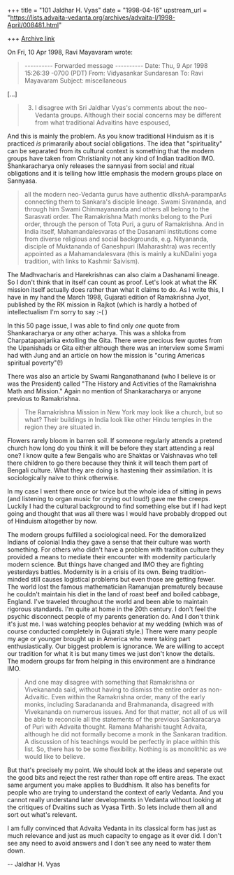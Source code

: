 +++
title = "101 Jaldhar H. Vyas"
date = "1998-04-16"
upstream_url = "https://lists.advaita-vedanta.org/archives/advaita-l/1998-April/008481.html"

+++
[Archive link](https://lists.advaita-vedanta.org/archives/advaita-l/1998-April/008481.html)

On Fri, 10 Apr 1998, Ravi Mayavaram wrote:

> ---------- Forwarded message ----------
> Date: Thu, 9 Apr 1998 15:26:39 -0700 (PDT)
> From: Vidyasankar Sundaresan <vidya at cco.caltech.edu>
> To: Ravi Mayavaram <msr at reddy20.tamu.edu>
> Subject: miscellaneous
>

[...]

> 3. I disagree with Sri Jaldhar Vyas's comments about the neo-Vedanta
> groups. Although their social concerns may be different from what
> traditional Advaitins have espoused,

And this is mainly the problem.  As you know traditional Hinduism as it is
practiced _is_ primararily about social obligations.  The idea that
"spirituality" can be separated from its cultural context is something
that the modern groups have taken from Christianity not any kind of Indian
tradition IMO.  Shankaracharya only releases the sannyasi from social and
ritual obligations and it is telling how little emphasis the modern groups
place on Sannyasa.

> all the modern neo-Vedanta gurus have
> authentic dIkshA-paramparAs connecting them to Sankara's disciple lineage.
> Swami Sivananda, and through him Swami Chinmayananda and others all belong
> to the Sarasvati order. The Ramakrishna Math monks belong to the Puri
> order, through the person of Tota Puri, a guru of Ramakrishna. And in
> India itself, Mahamandalesvaras of the Dasanami institutions come from
> diverse religious and social backgrounds, e.g. Nityananda, disciple of
> Muktananda of Ganeshpuri (Maharashtra) was recently appointed as a
> Mahamandalesvara (this is mainly a kuNDalini yoga tradition, with links
> to Kashmir Saivism).
>

The Madhvacharis and Harekrishnas can also claim a Dashanami lineage.  So
I don't think that in itself can count as proof.  Let's look at what the
RK mission itself actually does rather than what it claims to do.  As I
write this, I have in my hand the March 1998, Gujarati edition of
Ramakrishna Jyot, published by the RK mission in Rajkot (which is hardly a
hotbed of intellectualism I'm sorry to say :-( )

In this 50 page issue, I was able to find only _one_ quote from
Shankaracharya or any other acharya.  This was a shloka from
Charpatapanjarika extolling the Gita.  There were precious few quotes from
the Upanishads or Gita either although there was an interview some Swami
had with Jung and an article on how the mission is "curing Americas
spiritual poverty"(!)

There was also an article by Swami Ranganathanand (who I believe is
or was the President) called "The History and Activities of the
Ramakrishna Math and Mission." Again no mention of Shankaracharya or
anyone previous to Ramakrishna.

> The Ramakrishna Mission in New York may look like a church, but so what?
> Their buildings in India look like other Hindu temples in the region they
> are situated in.

Flowers rarely bloom in barren soil.  If someone regularly attends a
pretend church how long do you think it will be before they start
attending a real one?  I know quite a few Bengalis who are Shaktas or
Vaishnavas who tell there children to go there because they think it will
teach them part of Bengali culture.  What they are doing is hastening
their assimilation.  It is sociologically naive to think otherwise.

In my case I went there once or twice but the whole idea of sitting in
pews (and listening to organ music for crying out loud!) gave me the
creeps.  Luckily I had the cultural background to find something else but
if I had kept going and thought that was all there was I would have
probably dropped out of Hinduism altogether by now.

The modern groups fulfilled a sociological need.  For the demoralized
Indians of colonial India they gave a sense that their culture was worth
something.  For others who didn't have a problem with tradition culture
they provided a means to mediate their encounter with modernity
particularly modern science.  But things have changed and IMO they are
fighting yesterdays battles.  Modernity is in a crisis of its own.  Being
tradition-minded still causes logistical problems but even those are
getting fewer.  The world lost the famous mathematician Ramanujan
prematurely because he couldn't maintain his diet in the land of roast
beef and boiled cabbage, England.  I've traveled throughout the world and
been able to maintain rigorous standards.  I'm quite at home in the 20th
century.  I don't feel the psychic disconnect people of my parents
generation do.  And I don't think it's just me.  I was watching peoples
behavior at my wedding (which was of course conducted completely in
Gujarati style.)  There were many people my age or younger brought up in
America who were taking part enthusiastically.  Our biggest problem is
ignorance. We are willing to accept our tradition for what it is but many
times we just don't know the details.  The modern groups far from helping
in this environment are a hindrance IMO.

> And one may disagree with something that Ramakrishna or
> Vivekananda said, without having to dismiss the entire order as
> non-Advaitic. Even within the Ramakrishna order, many of the early monks,
> including Saradananda and Brahmananda, disagreed with Vivekananda on
> numerous issues. And for that matter, not all of us will be able to
> reconcile all the statements of the previous Sankaracarya of Puri with
> Advaita thought. Ramana Maharishi taught Advaita, although he did not
> formally become a monk in the Sankaran tradition. A discussion of his
> teachings would be perfectly in place within this list. So, there has to
> be some flexibility. Nothing is as monolithic as we would like to believe.
>

But that's precisely my point.  We should look at the ideas and seperate
out the good bits and reject the rest rather than rope off entire areas.
The exact same argument you make applies to Buddhism.  It also has
benefits for people who are trying to understand the context of
early Vedanta.  And you cannot really understand later developments in
Vedanta without looking at the critiques of Dvaitins such as Vyasa Tirth.
So lets include them all and sort out what's relevant.

I am fully convinced that Advaita Vedanta in its classical form has just
as much relevance and just as much capacity to engage as it ever did.  I
don't see any need to avoid answers and I don't see any need to water them
down.

--
Jaldhar H. Vyas <jaldhar at braincells.com>


